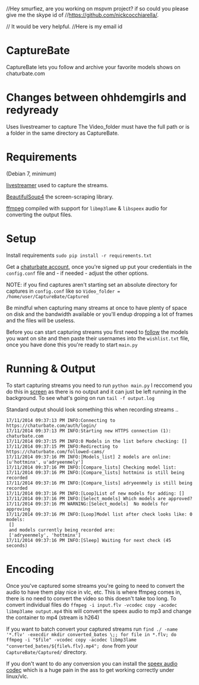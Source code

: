 //Hey smurfiez, are you working on mspvm project? if so could you please give me the skype id of //https://github.com/nickcocchiarella/. 

// It would be very helpful.
//Here is my email id



CaptureBate
==========

CaptureBate lets you follow and archive your favorite models shows on chaturbate.com

Changes between ohhdemgirls and redyready
==========
Uses livestreamer to capture
The Video_folder must have the full path or is a folder in the same directory as CaptureBate.

Requirements
==========
(Debian 7, minimum)

[livestreamer](http://docs.livestreamer.io/) used to capture the streams.

[BeautifulSoup4](https://pypi.python.org/pypi/beautifulsoup4/4.3.2) the screen-scraping library.

[ffmpeg](https://www.ffmpeg.org/download.html) compiled with support for `libmp3lame` & `libspeex` audio for converting the output files.

Setup
===========

Install requirements `sudo pip install -r requirements.txt`

Get a [chaturbate account](https://chaturbate.com/accounts/register/), once you're signed up put your credentials in the `config.conf` file and - if needed - adjust the other options.

NOTE: if you find captures aren't starting set an absolute directory for captures in `config.conf` like so `Video_folder = /home/user/CaptureBate/Captured`

Be mindful when capturing many streams at once to have plenty of space on disk and the bandwidth available or you'll endup dropping a lot of frames and the files will be useless.

Before you can start capturing streams you first need to [follow](https://i.imgur.com/o9QyAVC.png) the models you want on site and then paste their usernames into the `wishlist.txt` file, once you have done this you're ready to start `main.py`

Running & Output
===========

To start capturing streams you need to run `python main.py` I reccomend you do this in [screen](https://www.gnu.org/software/screen/) as there is no output and it can just be left running in the background. To see what's going on run `tail -f output.log`

Standard output should look something this when recording streams ..

    17/11/2014 09:37:13 PM INFO:Connecting to https://chaturbate.com/auth/login/
    17/11/2014 09:37:13 PM INFO:Starting new HTTPS connection (1): chaturbate.com
    17/11/2014 09:37:15 PM INFO:0 Models in the list before checking: []
    17/11/2014 09:37:15 PM INFO:Redirecting to https://chaturbate.com/followed-cams/
    17/11/2014 09:37:16 PM INFO:[Models_list] 2 models are online: [u'hottminx', u'adryeenmely']
    17/11/2014 09:37:16 PM INFO:[Compare_lists] Checking model list:
    17/11/2014 09:37:16 PM INFO:[Compare_lists] hottminx is still being recorded
    17/11/2014 09:37:16 PM INFO:[Compare_lists] adryeenmely is still being recorded
    17/11/2014 09:37:16 PM INFO:[Loop]List of new models for adding: []
    17/11/2014 09:37:16 PM INFO:[Select_models] Which models are approved?
    17/11/2014 09:37:16 PM WARNING:[Select_models]  No models for approving
    17/11/2014 09:37:16 PM INFO:[Loop]Model list after check looks like: 0 models:
     []
     and models currently being recorded are:
     ['adryeenmely', 'hottminx']
    17/11/2014 09:37:16 PM INFO:[Sleep] Waiting for next check (45 seconds)

Encoding
===========

Once you've captured some streams you're going to need to convert the audio to have them play nice in vlc, etc. This is where ffmpeg comes in, there is no need to convert the video so this doesn't take too long. To convert individual files do `ffmpeg -i input.flv -vcodec copy -acodec libmp3lame output.mp4` this will convert the speex audio to mp3 and change the container to mp4 (stream is h264)

If you want to batch convert your captured streams run `find ./ -name '*.flv' -execdir mkdir converted_bates \;; for file in *.flv; do ffmpeg -i "$file" -vcodec copy -acodec libmp3lame "converted_bates/${file%.flv}.mp4"; done` from your `CaptureBate/Captured/` directory.

If you don't want to do any conversion you can install the [speex audio codec](http://speex.org/downloads/) which is a huge pain in the ass to get working correctly under linux/vlc.
